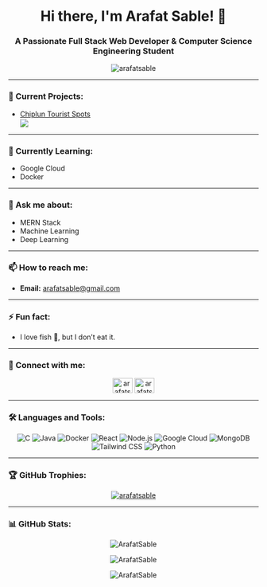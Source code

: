 <h1 align="center">Hi there, I'm Arafat Sable! 👋</h1>
<h3 align="center">A Passionate Full Stack Web Developer & Computer Science Engineering Student</h3>

<p align="center">
  <img src="https://komarev.com/ghpvc/?username=arafatsable&label=Profile%20views&color=green&style=flat" alt="arafatsable" />
</p>

---

### 🔭 Current Projects:
- [Chiplun Tourist Spots](https://github.com/ArafatSable/Chiplun_Gems)  
   <img align="center" src="https://github-readme-stats.vercel.app/api/pin/?username=ArafatSable&repo=Chiplun_Gems" />

---

### 🌱 Currently Learning:
- Google Cloud
- Docker

---

### 💬 Ask me about:
- MERN Stack
- Machine Learning
- Deep Learning

---

### 📫 How to reach me:
- **Email:** [arafatsable@gmail.com](mailto:arafatsable@gmail.com)

---

### ⚡ Fun fact:
- I love fish 🐠, but I don’t eat it.

---

### 🤝 Connect with me:

<p align="center">
  <a href="https://linkedin.com/in/arafatsable" target="blank"><img align="center" src="https://cdn.jsdelivr.net/npm/simple-icons@v3/icons/linkedin.svg" alt="arafatsable" height="30" width="40" /></a>
  <a href="https://www.leetcode.com/arafatsable" target="blank"><img align="center" src="https://cdn.jsdelivr.net/npm/simple-icons@v3/icons/leetcode.svg" alt="arafatsable" height="30" width="40" /></a>
</p>

---

### 🛠 Languages and Tools:

<p align="center">
  <img src="https://img.shields.io/badge/C-00599C?style=for-the-badge&logo=c&logoColor=white" alt="C" />
  <img src="https://img.shields.io/badge/Java-ED8B00?style=for-the-badge&logo=java&logoColor=white" alt="Java" />
  <img src="https://img.shields.io/badge/Docker-2496ED?style=for-the-badge&logo=docker&logoColor=white" alt="Docker" />
  <img src="https://img.shields.io/badge/React-20232A?style=for-the-badge&logo=react&logoColor=61DAFB" alt="React" />
  <img src="https://img.shields.io/badge/Node.js-43853D?style=for-the-badge&logo=node.js&logoColor=white" alt="Node.js" />
  <img src="https://img.shields.io/badge/Google%20Cloud-4285F4?style=for-the-badge&logo=google-cloud&logoColor=white" alt="Google Cloud" />
  <img src="https://img.shields.io/badge/MongoDB-4EA94B?style=for-the-badge&logo=mongodb&logoColor=white" alt="MongoDB" />
  <img src="https://img.shields.io/badge/Tailwind%20CSS-38B2AC?style=for-the-badge&logo=tailwind-css&logoColor=white" alt="Tailwind CSS" />
  <img src="https://img.shields.io/badge/Python-3776AB?style=for-the-badge&logo=python&logoColor=white" alt="Python" />
</p>

---

### 🏆 GitHub Trophies:

<p align="center">
  <a href="https://github.com/ryo-ma/github-profile-trophy"><img src="https://github-profile-trophy.vercel.app/?username=ArafatSable&theme=monokai" alt="arafatsable" /></a>
</p>

---

### 📊 GitHub Stats:

<p align="center">
  <img src="https://github-readme-stats.vercel.app/api?username=ArafatSable&show_icons=true&locale=en" alt="ArafatSable" />
</p>

<p align="center">
  <img src="https://github-readme-streak-stats.herokuapp.com/?user=ArafatSable&" alt="ArafatSable" />
</p>

<p align="center">
  <img src="https://github-readme-stats.vercel.app/api/top-langs?username=ArafatSable&show_icons=true&locale=en&layout=compact" alt="ArafatSable" />
</p>
